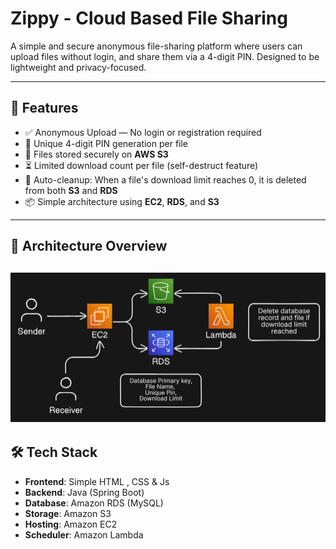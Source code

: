 # Zippy - Cloud Based File Sharing

A simple and secure anonymous file-sharing platform where users can upload files without login, and share them via a 4-digit PIN. Designed to be lightweight and privacy-focused.

---

## 🚀 Features

- ✅ Anonymous Upload — No login or registration required
- 📁 Unique 4-digit PIN generation per file
- 🔐 Files stored securely on **AWS S3**
- ⏳ Limited download count per file (self-destruct feature)
- 🧹 Auto-cleanup: When a file's download limit reaches 0, it is deleted from both **S3** and **RDS**
- 📦 Simple architecture using **EC2**, **RDS**, and **S3**

---

## 📐 Architecture Overview
![Architecture Diagram](assests/Architecture.png)
---

## 🛠️ Tech Stack

- **Frontend**: Simple HTML , CSS & Js
- **Backend**: Java (Spring Boot)
- **Database**: Amazon RDS (MySQL)
- **Storage**: Amazon S3
- **Hosting**: Amazon EC2
- **Scheduler**: Amazon Lambda

